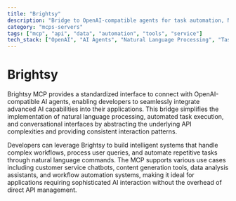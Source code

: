 ```yaml
---
title: "Brightsy"
description: "Bridge to OpenAI-compatible agents for task automation, NLP, and interactive chat integration in applications."
category: "mcps-servers"
tags: ["mcp", "api", "data", "automation", "tools", "service"]
tech_stack: ["OpenAI", "AI Agents", "Natural Language Processing", "Task Automation", "Chat Integration"]
---
```


# Brightsy

Brightsy MCP provides a standardized interface to connect with OpenAI-compatible AI agents, enabling developers to seamlessly integrate advanced AI capabilities into their applications. This bridge simplifies the implementation of natural language processing, automated task execution, and conversational interfaces by abstracting the underlying API complexities and providing consistent interaction patterns.

Developers can leverage Brightsy to build intelligent systems that handle complex workflows, process user queries, and automate repetitive tasks through natural language commands. The MCP supports various use cases including customer service chatbots, content generation tools, data analysis assistants, and workflow automation systems, making it ideal for applications requiring sophisticated AI interaction without the overhead of direct API management.
